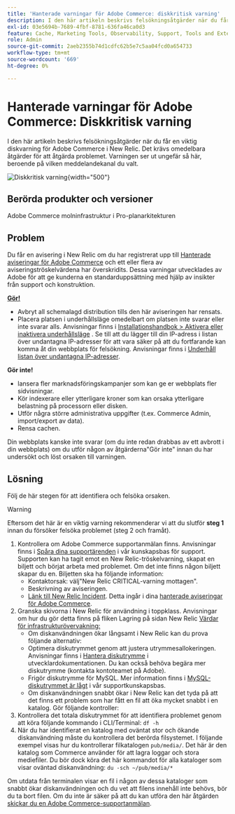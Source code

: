 ```yaml
---
title: 'Hanterade varningar för Adobe Commerce: diskkritisk varning'
description: I den här artikeln beskrivs felsökningsåtgärder när du får en viktig diskvarning för Adobe Commerce i New Relic. Det krävs omedelbara åtgärder för att åtgärda problemet. Varningen ser ut ungefär så här, beroende på vilken meddelandekanal du valt.
exl-id: 03e5694b-7689-4fbf-8781-636fa46ca0d3
feature: Cache, Marketing Tools, Observability, Support, Tools and External Services
role: Admin
source-git-commit: 2aeb2355b74d1cdfc62b5e7c5aa04fcd0a654733
workflow-type: tm+mt
source-wordcount: '669'
ht-degree: 0%

---
```


# Hanterade varningar för Adobe Commerce: Diskkritisk varning

I den här artikeln beskrivs felsökningsåtgärder när du får en viktig diskvarning för Adobe Commerce i New Relic. Det krävs omedelbara åtgärder för att åtgärda problemet. Varningen ser ut ungefär så här, beroende på vilken meddelandekanal du valt.

![Diskkritisk varning](assets/disk-critical-magento-managed.png){width="500"}

## Berörda produkter och versioner

Adobe Commerce molninfrastruktur i Pro-planarkitekturen

## Problem

Du får en avisering i New Relic om du har registrerat upp till [Hanterade aviseringar för Adobe Commerce](/help/support-tools/managed-alerts-for-adobe-commerce/managed-alerts-for-magento-commerce.md) och ett eller flera av aviseringströskelvärdena har överskridits. Dessa varningar utvecklades av Adobe för att ge kunderna en standarduppsättning med hjälp av insikter från support och konstruktion.

<u> **Gör!** </u>

* Avbryt all schemalagd distribution tills den här aviseringen har rensats.
* Placera platsen i underhållsläge omedelbart om platsen inte svarar eller inte svarar alls. Anvisningar finns i [Installationshandbok > Aktivera eller inaktivera underhållsläge](https://experienceleague.adobe.com/en/docs/commerce-operations/installation-guide/tutorials/maintenance-mode) . Se till att du lägger till din IP-adress i listan över undantagna IP-adresser för att vara säker på att du fortfarande kan komma åt din webbplats för felsökning. Anvisningar finns i [Underhåll listan över undantagna IP-adresser](https://experienceleague.adobe.com/en/docs/commerce-operations/installation-guide/tutorials/maintenance-mode#instgde-cli-maint-exempt).

**Gör inte!**

* lansera fler marknadsföringskampanjer som kan ge er webbplats fler sidvisningar.
* Kör indexerare eller ytterligare kroner som kan orsaka ytterligare belastning på processorn eller disken.
* Utför några större administrativa uppgifter (t.ex. Commerce Admin, import/export av data).
* Rensa cachen.

Din webbplats kanske inte svarar (om du inte redan drabbas av ett avbrott i din webbplats) om du utför någon av åtgärderna&quot;Gör inte&quot; innan du har undersökt och löst orsaken till varningen.

## Lösning

Följ de här stegen för att identifiera och felsöka orsaken.

>[!WARNING]
>
>Eftersom det här är en viktig varning rekommenderar vi att du slutför **steg 1** innan du försöker felsöka problemet (steg 2 och framåt).

1. Kontrollera om Adobe Commerce supportanmälan finns. Anvisningar finns i [Spåra dina supportärenden](/help/help-center-guide/help-center/magento-help-center-user-guide.md#track-tickets) i vår kunskapsbas för support. Supporten kan ha tagit emot en New Relic-tröskelvarning, skapat en biljett och börjat arbeta med problemet. Om det inte finns någon biljett skapar du en. Biljetten ska ha följande information:
   * Kontaktorsak: välj&quot;New Relic CRITICAL-varning mottagen&quot;.
   * Beskrivning av aviseringen.
   * [Länk till New Relic Incident](https://docs.newrelic.com/docs/alerts-applied-intelligence/new-relic-alerts/alert-incidents/view-violation-event-details-incidents). Detta ingår i dina [hanterade aviseringar för Adobe Commerce](/help/support-tools/managed-alerts-for-adobe-commerce/managed-alerts-for-magento-commerce.md).
1. Granska skivorna i New Relic för användning i toppklass. Anvisningar om hur du gör detta finns på fliken Lagring på sidan New Relic [Värdar för infrastrukturövervakning:](https://docs.newrelic.com/docs/infrastructure/infrastructure-ui-pages/infra-hosts-ui-page/#storage)
   * Om diskanvändningen ökar långsamt i New Relic kan du prova följande alternativ:
   * Optimera diskutrymmet genom att justera utrymmesallokeringen. Anvisningar finns i [Hantera diskutrymme](https://experienceleague.adobe.com/docs/commerce-cloud-service/user-guide/develop/storage/manage-disk-space.html) i utvecklardokumentationen. Du kan också behöva begära mer diskutrymme (kontakta kontoteamet på Adobe).
   * Frigör diskutrymme för MySQL. Mer information finns i [MySQL-diskutrymmet är lågt](/help/troubleshooting/database/mysql-disk-space-is-low-on-magento-commerce-cloud.md) i vår supportkunskapsbas.
   * Om diskanvändningen snabbt ökar i New Relic kan det tyda på att det finns ett problem som har fått en fil att öka mycket snabbt i en katalog. Gör följande kontroller:
1. Kontrollera det totala diskutrymmet för att identifiera problemet genom att köra följande kommando i CLI/Terminal: `df -h`
1. När du har identifierat en katalog med oväntat stor och ökande diskanvändning måste du kontrollera det berörda filsystemet. I följande exempel visas hur du kontrollerar filkatalogen `pub/media/`. Det här är den katalog som Commerce använder för att lagra loggar och stora mediefiler. Du bör dock köra det här kommandot för alla kataloger som visar oväntad diskanvändning: `du -sch ~/pub/media/*`

Om utdata från terminalen visar en fil i någon av dessa kataloger som snabbt ökar diskanvändningen och du vet att filens innehåll inte behövs, bör du ta bort filen. Om du inte är säker på att du kan utföra den här åtgärden [skickar du en Adobe Commerce-supportanmälan](/help/help-center-guide/help-center/magento-help-center-user-guide.md#submit-ticket).
